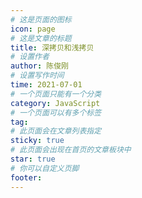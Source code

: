 ```yaml
---
# 这是页面的图标
icon: page
# 这是文章的标题
title: 深拷贝和浅拷贝
# 设置作者
author: 陈俊刚
# 设置写作时间
time: 2021-07-01
# 一个页面只能有一个分类
category: JavaScript
# 一个页面可以有多个标签
tag:
# 此页面会在文章列表指定
sticky: true
# 此页面会出现在首页的文章板块中
star: true
# 你可以自定义页脚
footer:
---
```


## 